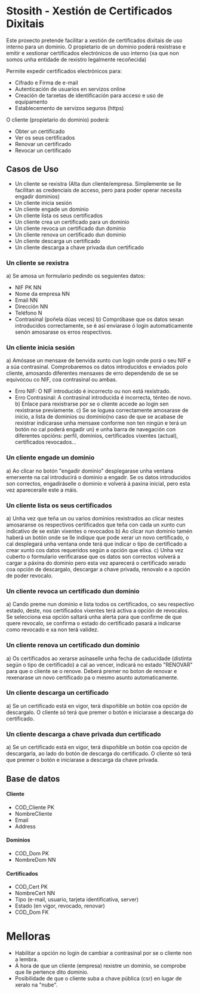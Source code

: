 # Stosith - Xestión de Certificados Dixitais
Este proxecto pretende facilitar a xestión de certificados dixitais de uso interno para un dominio.
O propietario de un dominio poderá rexistrase e emitir e xestionar certificados electrónicos de uso interno 
(xa que non somos unha entidade de rexistro legalmente recoñecida)

Permite expedir certificados electrónicos para:
- Cifrado e Firma de e-mail
- Autenticación de usuarios en servizos online
- Creación de tarxetas de identificación para acceso e uso de equipamento 
- Establecemento de servizos seguros (https)

O cliente (propietario do dominio) poderá:
- Obter un certificado
- Ver os seus certificados
- Renovar un certificado
- Revocar un certificado

## Casos de Uso
+ Un cliente se rexistra (Alta dun cliente/empresa. Simplemente se lle facilitan as credenciais de acceso, pero para poder operar necesita engadir dominios)
+ Un cliente inicia sesión
+ Un cliente engade un dominio
+ Un cliente lista os seus certificados
+ Un cliente crea un certificado para un dominio
+ Un cliente revoca un certificado dun dominio
+ Un cliente renova un certificado dun dominio
+ Un cliente descarga un certificado
+ Un cliente descarga a chave privada dun certificado

### Un cliente se rexistra
a) Se amosa un formulario pedindo os seguientes datos:
+ NIF PK NN
+ Nome da empresa NN
+ Email NN
+ Dirección NN
+ Teléfono N
+ Contrasinal (poñela dúas veces)
b) Compróbase que os datos sexan introducidos correctamente, se é así enviarase ó login automaticamente senón amosarase os erros respectivos.

### Un cliente inicia sesión
a) Amósase un mensaxe de benvida xunto cun login onde porá o seu NIF e a súa contrasinal. Comprobaremos os datos introducidos e enviados polo cliente, amosando diferentes mensaxes de erro dependendo de se se equivocou co NIF, coa contrasinal ou ambas.
+ Erro NIF: O NIF introducido é incorrecto ou non está rexistrado.
+ Erro Contrasinal: A contrasinal introducida é incorrecta, ténteo de novo.
b) Enlace para rexistrarse por se o cliente accede ao login sen rexistrarse previamente.
c) Se se loguea correctamente amosarase de inicio, a lista de dominios ou dominio(no caso de que se acabase de rexistrar indicarase unha mensaxe conforme non ten ningún e terá un botón no cal poderá engadir un) e unha barra de navegación con diferentes opcións: perfíl, dominios, certificados vixentes (actual), certificados revocados...

### Un cliente engade un dominio
a) Ao clicar no botón "engadir dominio" desplegarase unha ventana emerxente na cal introducirá o dominio a engadir. Se os datos introducidos son correctos, engadiráselle o dominio e volverá á paxina inicial, pero esta vez apareceralle este a máis.

### Un cliente lista os seus certificados
a) Unha vez que teña un ou varios dominios rexistrados ao clicar nestes amosaranse os respectivos certificados que teña con cada un xunto cun indicativo de se están vixentes o revocados
b) Ao clicar nun dominio tamén haberá un botón onde se lle indique que pode xerar un novo certificado, o cal desplegará unha ventana onde terá que indicar o tipo de certificado a crear xunto cos datos requeridos según a opción que elixa. 
c) Unha vez cuberto o formulario verificarase que os datos son correctos volverá a cargar a páxina do dominio pero esta vez aparecerá o certificado xerado coa opción de descargalo, descargar a chave privada, renovalo e a opción de poder revocalo.

### Un cliente revoca un certificado dun dominio
a) Cando preme nun dominio e lista todos os certificados, co seu respectivo estado, deste, nos certificados vixentes terá activa a opción de revocalos. Se selecciona esa opción saltará unha alerta para que confirme de que quere revocalo, se confirma o estado do certificado pasará a indicarse como revocado e xa non terá validez.

### Un cliente renova un certificado dun dominio
a) Os certificados ao xerarse asínaselle unha fecha de caducidade (distinta según o tipo de certificado) a cal ao vencer, indicará no estado "RENOVAR" para que o cliente se o renove. Deberá premer no boton de renovar e rexenarase un novo certificado pa o mesmo asunto automaticamente.

### Un cliente descarga un certificado
a) Se un certificado está en vigor, terá dispoñible un botón coa opción de descargalo. O cliente só terá que premer o botón e iniciarase a descarga do certificado.

### Un cliente descarga a chave privada dun certificado
a) Se un certificado está en vigor, terá dispoñible un botón coa opción de descargarla, ao lado do botón de descarga do certificado. O cliente só terá que premer o botón e iniciarase a descarga da chave privada.

## Base de datos

#### Cliente
+ COD_Cliente PK
+ NombreCliente
+ Email
+ Address


#### Dominios
+ COD_Dom PK
+ NombreDom NN

#### Certificados
+ COD_Cert PK
+ NombreCert NN
+ Tipo (e-mail, usuario, tarjeta identificativa, server)
+ Estado (en vigor, revocado, renovar)
+ COD_Dom FK
    







# Melloras
+ Habilitar a opción no login de cambiar a contrasinal por se o cliente non a lembra.
+ Á hora de que un cliente (empresa) rexistre un dominio, se comprobe que lle pertence dito dominio.
+ Posibilidade de que o cliente suba a chave pública (csr) en lugar de xeralo na "nube". 
  